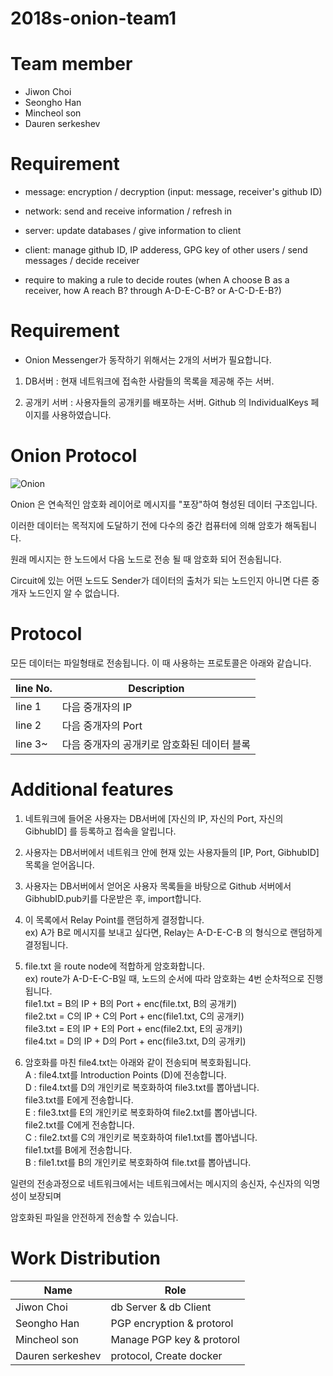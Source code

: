 # 2018s-onion-team1

# Team member
- Jiwon Choi
- Seongho Han
- Mincheol son
- Dauren serkeshev


# Requirement
- message: encryption / decryption (input: message, receiver's github ID)
- network: send and receive information / refresh in
- server: update databases / give information to client
- client: manage github ID, IP adderess, GPG key of other users / send messages / decide receiver

- require to making a rule to decide routes (when A choose B as a receiver, how A reach B? through A-D-E-C-B? or A-C-D-E-B?)


# Requirement 
- Onion Messenger가 동작하기 위해서는 2개의 서버가 필요합니다.  

1. DB서버 : 현재 네트워크에 접속한 사람들의 목록을 제공해 주는 서버.  

2. 공개키 서버 : 사용자들의 공개키를 배포하는 서버. Github 의 IndividualKeys 페이지를 사용하였습니다. 


# Onion Protocol
![Onion](https://upload.wikimedia.org/wikipedia/commons/thumb/e/e1/Onion_diagram.svg/1200px-Onion_diagram.svg.png)  
  
Onion 은 연속적인 암호화 레이어로 메시지를 "포장"하여 형성된 데이터 구조입니다.  

이러한 데이터는 목적지에 도달하기 전에 다수의 중간 컴퓨터에 의해 암호가 해독됩니다.  

원래 메시지는 한 노드에서 다음 노드로 전송 될 때 암호화 되어 전송됩니다.  

Circuit에 있는 어떤 노드도 Sender가 데이터의 출처가 되는 노드인지 아니면 다른 중개자 노드인지 알 수 없습니다.  


# Protocol 

모든 데이터는 파일형태로 전송됩니다. 이 때 사용하는 프로토콜은 아래와 같습니다. 

| line No. | Description      |
|----------|------------------|
| line 1   | 다음 중개자의 IP    |
| line 2   | 다음 중개자의 Port  |
| line 3~  | 다음 중개자의 공개키로 암호화된 데이터 블록 |




# Additional features
1. 네트워크에 들어온 사용자는 DB서버에 [자신의 IP, 자신의 Port, 자신의 GibhubID] 를 등록하고 접속을 알립니다. 
  
2. 사용자는 DB서버에서 네트워크 안에 현재 있는 사용자들의 [IP, Port, GibhubID] 목록을 얻어옵니다.  

3. 사용자는 DB서버에서 얻어온 사용자 목록들을 바탕으로 Github 서버에서 GibhubID.pub키를 다운받은 후, import합니다.  

4. 이 목록에서 Relay Point를 랜덤하게 결정합니다.  
   ex) A가 B로 메시지를 보내고 싶다면, Relay는 A-D-E-C-B 의 형식으로 랜덤하게 결정됩니다.  

5. file.txt 을 route node에 적합하게 암호화합니다.  
   ex) route가 A-D-E-C-B일 때, 노드의 순서에 따라 암호화는 4번 순차적으로 진행됩니다.  
       file1.txt = B의 IP + B의 Port + enc(file.txt,  B의 공개키)  
       file2.txt = C의 IP + C의 Port + enc(file1.txt, C의 공개키)  
       file3.txt = E의 IP + E의 Port + enc(file2.txt, E의 공개키)  
       file4.txt = D의 IP + D의 Port + enc(file3.txt, D의 공개키)  
	   
6. 암호화를 마친 file4.txt는 아래와 같이 전송되며 복호화됩니다.  
   A : file4.txt를 Introduction Points (D)에 전송합니다.  
   D : file4.txt를 D의 개인키로 복호화하여 file3.txt를 뽑아냅니다.  
       file3.txt를 E에게 전송합니다.  
   E : file3.txt를 E의 개인키로 복호화하여 file2.txt를 뽑아냅니다.  
       file2.txt를 C에게 전송합니다.  
   C : file2.txt를 C의 개인키로 복호화하여 file1.txt를 뽑아냅니다.  
       file1.txt를 B에게 전송합니다.  
   B : file1.txt를 B의 개인키로 복호화하여 file.txt를 뽑아냅니다.  

일련의 전송과정으로 네트워크에서는 네트워크에서는 메시지의 송신자, 수신자의 익명성이 보장되며  

암호화된 파일을 안전하게 전송할 수 있습니다.   
       
	   
                  

# Work Distribution

| Name             | Role                     |
|------------------|--------------------------|
| Jiwon Choi       | db Server & db Client    |
| Seongho Han      | PGP encryption & protorol|
| Mincheol son     | Manage PGP key & protorol|
| Dauren serkeshev | protocol, Create docker  |


